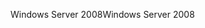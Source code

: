 <span data-ttu-id="a6bbf-101">Windows Server 2008</span><span class="sxs-lookup"><span data-stu-id="a6bbf-101">Windows Server 2008</span></span>